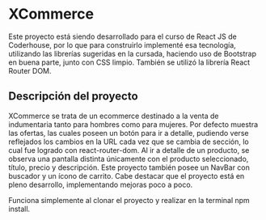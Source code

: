 # XCommerce

Este proyecto está siendo desarrollado para el curso de React JS de Coderhouse, por lo que para construirlo implementé esa tecnología, utilizando las librerías sugeridas en la cursada, haciendo uso de Bootstrap en buena parte, junto con CSS limpio. También se utilizó la librería React Router DOM.

## Descripción del proyecto

XCommerce se trata de un ecommerce destinado a la venta de indumentaria tanto para hombres como para mujeres. Por defecto muestra las ofertas, las cuales poseen un botón para ir a detalle, pudiendo verse reflejados los cambios en la URL cada vez que se cambia de sección, lo cual fue logrado con react-router-dom. Al ir a detalle de un producto, se observa una pantalla distinta únicamente con el producto seleccionado, título, precio y descripción. Este proyecto también posee un NavBar con buscador y un ícono de carrito. Cabe destacar que el proyecto está en pleno desarrollo, implementando mejoras poco a poco. 

Funciona simplemente al clonar el proyecto y realizar en la terminal npm install.
